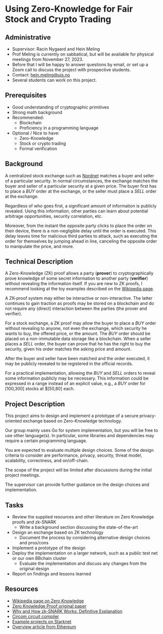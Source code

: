 # Using Zero-Knowledge for Fair Stock and Crypto Trading

## Administrative

- Supervisor: Racin Nygaard and Hein Meling
- Prof Meling is currently on sabbatical, but will be available for physical meetings from November 27, 2023.
- Before that I will be happy to answer questions by email, or set up a Zoom call to discuss the project with prospective students.
- Contact: <hein.meling@uis.no>
- Several students can work on this project.

## Prerequisites

- Good understanding of cryptographic primitives
- Strong math background
- Recommended:
  - Blockchain
  - Proficiency in a programming language
- Optional / Nice to have:
  - Zero-Knowledge
  - Stock or crypto trading
  - Formal verification

## Background

A centralized stock exchange such as [Nordnet][1] matches a buyer and seller of a particular security.
In normal circumstances, the exchange matches the buyer and seller of a particular security at a given price.
The buyer first has to place a *BUY* order at the exchange, or the seller must place a *SELL* order at the exchange.

Regardless of who goes first, a significant amount of information is publicly revealed.
Using this information, other parties can learn about potential arbitrage opportunities, security correlation, etc.

Moreover, from the instant the opposite party clicks to place the order on their device, there is a non-negligible delay until the order is executed.
This delay leaves time for malicious third parties to attack, such as executing the order for themselves by jumping ahead in line, canceling the opposite order to manipulate the price, and more.

## Technical Description

A Zero-Knowledge (ZK) proof allows a party (**prover**) to cryptographically prove knowledge of some secret information to another party (**verifier**) without revealing the information itself.
If you are new to ZK proofs, I recommend looking at the toy examples described on the [Wikipedia page][2].

A ZK-proof system may either be interactive or non-interactive.
The latter continues to gain traction as proofs may be stored on a blockchain and do not require any (direct) interaction between the parties (the prover and verifier).

For a stock exchange, a ZK proof may allow the buyer to place a *BUY* order without revealing to anyone, not even the exchange, which security he wants to buy, the offered price, or the amount.
The *BUY* order should be placed on a non-immutable data storage like a blockchain.
When a seller places a *SELL* order, the buyer can prove that he has the right to buy the security, given his order matches the asking price and amount.

After the buyer and seller have been matched and the order executed, it may be publicly revealed to be registered in the official records.

For a practical implementation, allowing the *BUY* and *SELL* orders to reveal some information publicly may be necessary.
This information could be expressed in a range instead of an explicit value, e.g., a *BUY* order for [100,300] stocks at $[50,80] each.

## Project Description

This project aims to design and implement a prototype of a secure privacy-oriented exchange based on Zero-Knowledge technology.

Our group mainly uses Go for system implementation, but you will be free to use other language(s).
In particular, some libraries and dependencies may require a certain programming language.

You are expected to evaluate multiple design choices.
Some of the design criteria to consider are performance, privacy, security, threat model, scalability, correctness, and on/off-chain.

The scope of the project will be limited after discussions during the initial project meetings.

The supervisor can provide further guidance on the design choices and implementation.

## Tasks

- Review the supplied resources and other literature on Zero Knowledge proofs and zk-SNARK
  - Write a background section discussing the state-of-the-art
- Design an exchange based on ZK technology
  - Document the process by considering alternative design choices and pros/cons
- Implement a prototype of the design
- Deploy the implementation on a larger network, such as a public test net or our own BBchain cluster
  - Evaluate the implementation and discuss any changes from the original design
- Report on findings and lessons learned


## Resources
- [Wikipedia page on Zero Knowledge][2]
- [Zero Knowledge Proof original paper][6]
- [Why and How zk-SNARK Works: Definitive Explanation][8]
- [Circom circuit compiler][3]
- [Example projects on Starknet][4]
- [Overview article from Ethereum][7]

[1]: https://www.nordnet.no/market/stocks/16119063-microsoft
[2]: https://en.wikipedia.org/wiki/Zero-knowledge_proof
[3]: https://docs.circom.io/getting-started/installation/
[4]: https://www.dappland.com/category/defi
[5]: https://github.com/iden3/circom
[6]: https://web.archive.org/web/20110706185820id_/http://crypto.cs.mcgill.ca/~crepeau/COMP647/2007/TOPIC02/GMR89.pdf
[7]: https://ethereum.org/en/zero-knowledge-proofs/
[8]: https://arxiv.org/pdf/1906.07221.pdf%EF%BC%9B
